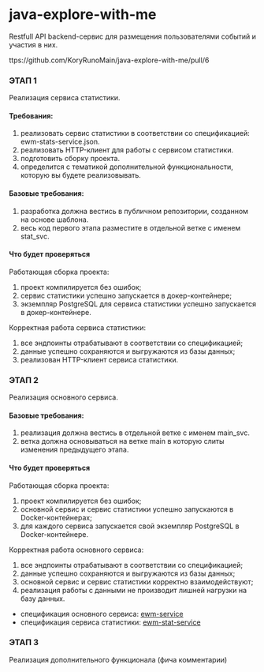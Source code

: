 # java-explore-with-me
Restfull API backend-сервис для размещения пользователями событий и участия в них.

ttps://github.com/KoryRunoMain/java-explore-with-me/pull/6

### ЭТАП 1
Реализация сервиса статистики.

#### Требования:
1. реализовать сервис статистики в соответствии со спецификацией: ewm-stats-service.json.
2. реализовать HTTP-клиент для работы с сервисом статистики.
3. подготовить сборку проекта.
4. определится с тематикой дополнительной функциональности, которую вы будете реализовывать.

#### Базовые требования:
1. разработка должна вестись в публичном репозитории, созданном на основе шаблона.
2. весь код первого этапа разместите в отдельной ветке с именем stat_svc.

#### Что будет проверяться 
Работающая сборка проекта:
1. проект компилируется без ошибок;
2. сервис статистики успешно запускается в докер-контейнере;
3. экземпляр PostgreSQL для сервиса статистики успешно запускается в докер-контейнере.

Корректная работа сервиса статистики:
1. все эндпоинты отрабатывают в соответствии со спецификацией;
2. данные успешно сохраняются и выгружаются из базы данных;
3. реализован HTTP-клиент сервиса статистики.


### ЭТАП 2
Реализация основного сервиса.

#### Базовые требования:
1. реализация должна вестись в отдельной ветке с именем main_svc. 
2. ветка должна основываться на ветке main в которую слиты изменения предыдущего этапа.

#### Что будет проверяться
Работающая сборка проекта:
1. проект компилируется без ошибок;
2. основной сервис и сервис статистики успешно запускаются в Docker-контейнерах;
3. для каждого сервиса запускается свой экземпляр PostgreSQL в Docker-контейнере.

Корректная работа основного сервиса:
1. все эндпоинты отрабатывают в соответствии со спецификацией;
2. данные успешно сохраняются и выгружаются из базы данных;
3. основной сервис и сервис статистики корректно взаимодействуют;
4. реализация работы с данными не производит лишней нагрузки на базу данных.

- спецификация основного сервиса: [ewm-service](ewm-main-service-spec.json)
- спецификация сервиса статистики: [ewm-stat-service](ewm-stats-service-spec.json)

### ЭТАП 3
Реализация дополнительного функционала (фича комментарии)
